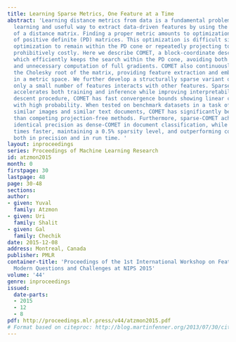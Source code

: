 ```yaml
---
title: Learning Sparse Metrics, One Feature at a Time
abstract: 'Learning distance metrics from data is a fundamental problem in machine
  learning and useful way to extract data-driven features by using the matrix root
  of a distance matrix. Finding a proper metric amounts to optimization over the cone
  of positive definite (PD) matrices. This optimization is difficult since restricting
  optimization to remain within the PD cone or repeatedly projecting to the cone is
  prohibitively costly. Here we describe COMET, a block-coordinate descent procedure,
  which efficiently keeps the search within the PD cone, avoiding both costly projections
  and unnecessary computation of full gradients. COMET also continuously maintains
  the Cholesky root of the matrix, providing feature extraction and embedding of samples
  in a metric space. We further develop a structurally sparse variant of COMET, where
  only a small number of features interacts with other features. Sparse-COMET significantly
  accelerates both training and inference while improving interpretability. As a block-coordinate
  descent procedure, COMET has fast convergence bounds showing linear convergence
  with high probability. When tested on benchmark datasets in a task of retrieving
  similar images and similar text documents, COMET has significantly better precision
  than competing projection-free methods. Furthermore, sparse-COMET achieves almost
  identical precision as dense-COMET in document classification, while running 4.5
  times faster, maintaining a 0.5% sparsity level, and outperforming competing methods
  both in precision and in run time. '
layout: inproceedings
series: Proceedings of Machine Learning Research
id: atzmon2015
month: 0
firstpage: 30
lastpage: 48
page: 30-48
sections: 
author:
- given: Yuval
  family: Atzmon
- given: Uri
  family: Shalit
- given: Gal
  family: Chechik
date: 2015-12-08
address: Montreal, Canada
publisher: PMLR
container-title: 'Proceedings of the 1st International Workshop on Feature Extraction:
  Modern Questions and Challenges at NIPS 2015'
volume: '44'
genre: inproceedings
issued:
  date-parts:
  - 2015
  - 12
  - 8
pdf: http://proceedings.mlr.press/v44/atzmon2015.pdf
# Format based on citeproc: http://blog.martinfenner.org/2013/07/30/citeproc-yaml-for-bibliographies/
---
```

